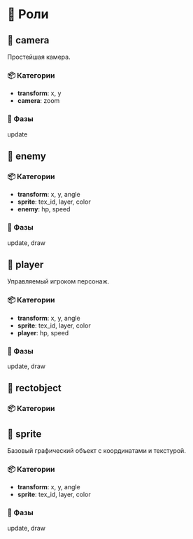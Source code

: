 # 📘 Роли

## 🔹 camera

Простейшая камера.

### 📦 Категории
- **transform**: x, y
- **camera**: zoom

### 🔧 Фазы
update

## 🔹 enemy

### 📦 Категории
- **transform**: x, y, angle
- **sprite**: tex_id, layer, color
- **enemy**: hp, speed

### 🔧 Фазы
update, draw

## 🔹 player

Управляемый игроком персонаж.

### 📦 Категории
- **transform**: x, y, angle
- **sprite**: tex_id, layer, color
- **player**: hp, speed

### 🔧 Фазы
update, draw

## 🔹 rectobject

### 📦 Категории

## 🔹 sprite

Базовый графический объект с координатами и текстурой.

### 📦 Категории
- **transform**: x, y, angle
- **sprite**: tex_id, layer, color

### 🔧 Фазы
update, draw
